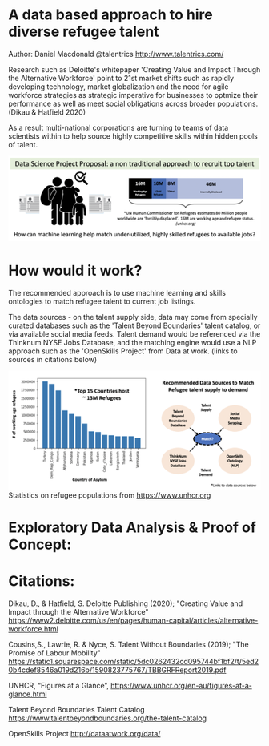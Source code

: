 # A data based approach to hire diverse refugee talent  
Author: Daniel Macdonald @talentrics http://www.talentrics.com/

Research such as Deloitte's whitepaper 'Creating Value and Impact Through the Alternative Workforce' point to 21st market shifts such as rapidly developing technology, market globalization and the need for agile workforce strategies as strategic imperative for businesses to optmize their performance as well as meet social obligations across broader populations. (Dikau & Hatfield 2020)  

As a result multi-national corporations are turning to teams of data scientists within to help source highly competitive skills within hidden pools of talent.

![](images/Project_overview.png)

# How would it work?

The recommended approach is to use machine learning and skills ontologies to match refugee talent to current job listings.

The data sources - on the talent supply side, data may come from specially curated databases such as the 'Talent Beyond Boundaries' talent catalog, or via available social media feeds.  Talent demand would be referenced via the Thinknum NYSE Jobs Database, and the matching engine would use a NLP approach such as the 'OpenSkills Project' from Data at work. (links to sources in citations below)

![](images/Method_scope.png)
Statistics on refugee populations from https://www.unhcr.org


# Exploratory Data Analysis & Proof of Concept:



# Citations: 

Dikau, D., & Hatfield, S. Deloitte Publishing (2020); "Creating Value and Impact through the Alternative Workforce"
https://www2.deloitte.com/us/en/pages/human-capital/articles/alternative-workforce.html

Cousins,S., Lawrie, R. & Nyce, S. Talent Without Boundaries (2019); "The Promise of Labour Mobility"
https://static1.squarespace.com/static/5dc0262432cd095744bf1bf2/t/5ed20b4cdef8546a019d216b/1590823775767/TBBGRFReport2019.pdf

UNHCR, “Figures at a Glance”, https://www.unhcr.org/en-au/figures-at-a-glance.html

Talent Beyond Boundaries Talent Catalog
https://www.talentbeyondboundaries.org/the-talent-catalog

OpenSkills Project
http://dataatwork.org/data/
